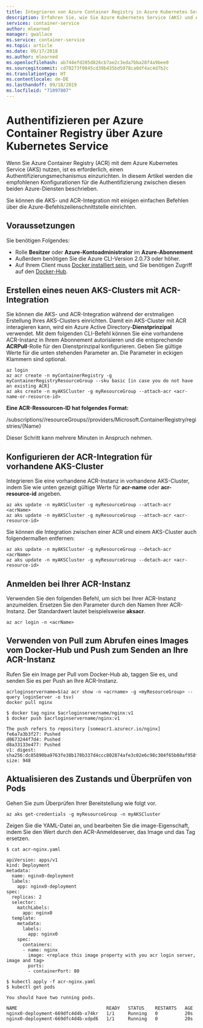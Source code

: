 ```yaml
---
title: Integrieren von Azure Container Registry in Azure Kubernetes Service (AKS)
description: Erfahren Sie, wie Sie Azure Kubernetes Service (AKS) und Azure Container Registry integrieren
services: container-service
author: mlearned
manager: gwallace
ms.service: container-service
ms.topic: article
ms.date: 09/17/2018
ms.author: mlearned
ms.openlocfilehash: ab744efd205d826cb7ae2c3eda7bba28f4a9bee0
ms.sourcegitcommit: cd70273f0845cd39b435bd5978ca0df4ac4d7b2c
ms.translationtype: HT
ms.contentlocale: de-DE
ms.lasthandoff: 09/18/2019
ms.locfileid: "71097807"
---
```

# <a name="authenticate-with-azure-container-registry-from-azure-kubernetes-service"></a>Authentifizieren per Azure Container Registry über Azure Kubernetes Service

Wenn Sie Azure Container Registry (ACR) mit dem Azure Kubernetes Service (AKS) nutzen, ist es erforderlich, einen Authentifizierungsmechanismus einzurichten. In diesem Artikel werden die empfohlenen Konfigurationen für die Authentifizierung zwischen diesen beiden Azure-Diensten beschrieben.

Sie können die AKS- und ACR-Integration mit einigen einfachen Befehlen über die Azure-Befehlszeilenschnittstelle einrichten.

## <a name="before-you-begin"></a>Voraussetzungen

Sie benötigen Folgendes:

* Rolle **Besitzer** oder **Azure-Kontoadministrator** im **Azure-Abonnement**
* Außerdem benötigen Sie die Azure CLI-Version 2.0.73 oder höher.
* Auf Ihrem Client muss [Docker installiert sein](https://docs.docker.com/install/), und Sie benötigen Zugriff auf den [Docker-Hub](https://hub.docker.com/).

## <a name="create-a-new-aks-cluster-with-acr-integration"></a>Erstellen eines neuen AKS-Clusters mit ACR-Integration

Sie können die AKS- und ACR-Integration während der erstmaligen Erstellung Ihres AKS-Clusters einrichten.  Damit ein AKS-Cluster mit ACR interagieren kann, wird ein Azure Active Directory-**Dienstprinzipal** verwendet. Mit dem folgenden CLI-Befehl können Sie eine vorhandene ACR-Instanz in Ihrem Abonnement autorisieren und die entsprechende **ACRPull**-Rolle für den Dienstprinzipal konfigurieren. Geben Sie gültige Werte für die unten stehenden Parameter an.  Die Parameter in eckigen Klammern sind optional.
```azurecli
az login
az acr create -n myContainerRegistry -g myContainerRegistryResourceGroup --sku basic [in case you do not have an existing ACR]
az aks create -n myAKSCluster -g myResourceGroup --attach-acr <acr-name-or-resource-id>
```
**Eine ACR-Ressourcen-ID hat folgendes Format:** 

/subscriptions/<Abonnement-ID>/resourceGroups/<Ressourcengruppenname>/providers/Microsoft.ContainerRegistry/registries/{Name} 
  
Dieser Schritt kann mehrere Minuten in Anspruch nehmen.

## <a name="configure-acr-integration-for-existing-aks-clusters"></a>Konfigurieren der ACR-Integration für vorhandene AKS-Cluster

Integrieren Sie eine vorhandene ACR-Instanz in vorhandene AKS-Cluster, indem Sie wie unten gezeigt gültige Werte für **acr-name** oder **acr-resource-id** angeben.

```azurecli
az aks update -n myAKSCluster -g myResourceGroup --attach-acr <acrName>
az aks update -n myAKSCluster -g myResourceGroup --attach-acr <acr-resource-id>
```

Sie können die Integration zwischen einer ACR und einem AKS-Cluster auch folgendermaßen entfernen:
```azurecli
az aks update -n myAKSCluster -g myResourceGroup --detach-acr <acrName>
az aks update -n myAKSCluster -g myResourceGroup --detach-acr <acr-resource-id>
```


## <a name="log-in-to-your-acr"></a>Anmelden bei Ihrer ACR-Instanz

Verwenden Sie den folgenden Befehl, um sich bei Ihrer ACR-Instanz anzumelden.  Ersetzen Sie den Parameter <acrname> durch den Namen Ihrer ACR-Instanz.  Der Standardwert lautet beispielsweise **aks<IhreRessourcengruppe>acr**.

```azurecli
az acr login -n <acrName>
```

## <a name="pull-an-image-from-docker-hub-and-push-to-your-acr"></a>Verwenden von Pull zum Abrufen eines Images vom Docker-Hub und Push zum Senden an Ihre ACR-Instanz

Rufen Sie ein Image per Pull vom Docker-Hub ab, taggen Sie es, und senden Sie es per Push an Ihre ACR-Instanz.

```console
acrloginservername=$(az acr show -n <acrname> -g <myResourceGroup> --query loginServer -o tsv)
docker pull nginx
```

```
$ docker tag nginx $acrloginservername/nginx:v1
$ docker push $acrloginservername/nginx:v1

The push refers to repository [someacr1.azurecr.io/nginx]
fe6a7a3b3f27: Pushed
d0673244f7d4: Pushed
d8a33133e477: Pushed
v1: digest: sha256:dc85890ba9763fe38b178b337d4ccc802874afe3c02e6c98c304f65b08af958f size: 948
```

## <a name="update-the-state-and-verify-pods"></a>Aktualisieren des Zustands und Überprüfen von Pods

Gehen Sie zum Überprüfen Ihrer Bereitstellung wie folgt vor.

```azurecli
az aks get-credentials -g myResourceGroup -n myAKSCluster
```

Zeigen Sie die YAML-Datei an, und bearbeiten Sie die image-Eigenschaft, indem Sie den Wert durch den ACR-Anmeldeserver, das Image und das Tag ersetzen.

```
$ cat acr-nginx.yaml

apiVersion: apps/v1
kind: Deployment
metadata:
  name: nginx0-deployment
  labels:
    app: nginx0-deployment
spec:
  replicas: 2
  selector:
    matchLabels:
      app: nginx0
  template:
    metadata:
      labels:
        app: nginx0
    spec:
      containers:
      - name: nginx
        image: <replace this image property with you acr login server, image and tag>
        ports:
        - containerPort: 80

$ kubectl apply -f acr-nginx.yaml
$ kubectl get pods

You should have two running pods.

NAME                                 READY   STATUS    RESTARTS   AGE
nginx0-deployment-669dfc4d4b-x74kr   1/1     Running   0          20s
nginx0-deployment-669dfc4d4b-xdpd6   1/1     Running   0          20s
```

<!-- LINKS - external -->
[AKS AKS CLI]:  https://docs.microsoft.com/cli/azure/aks?view=azure-cli-latest#az-aks-create
